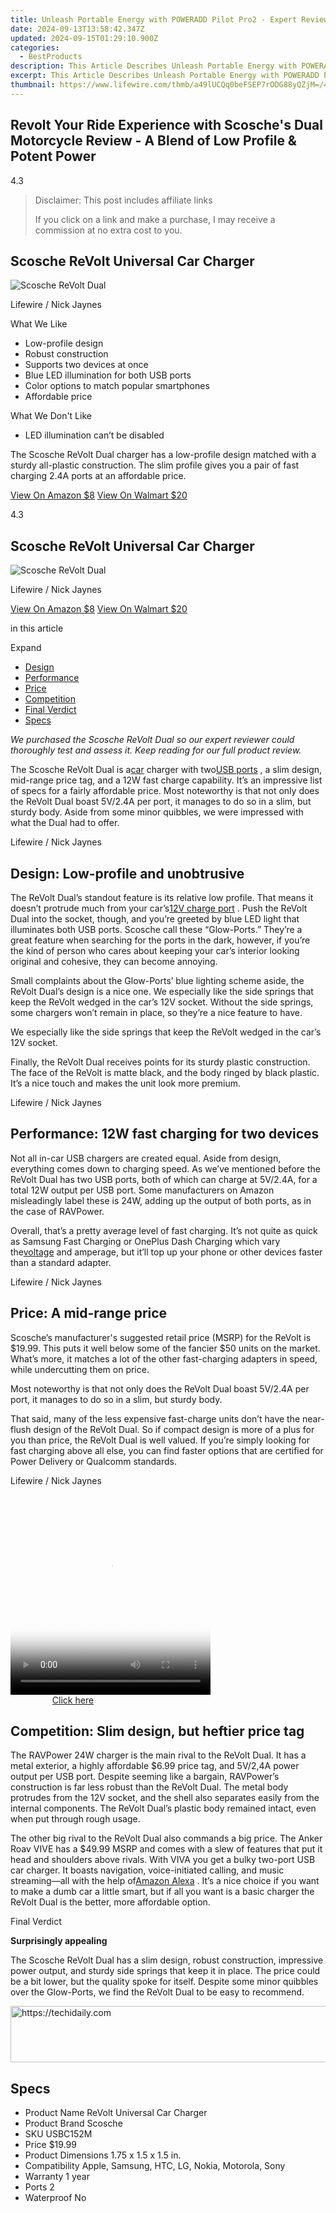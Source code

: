 ```yaml
---
title: Unleash Portable Energy with POWERADD Pilot Pro2 - Expert Review on Multi-Device Charger
date: 2024-09-13T13:58:42.347Z
updated: 2024-09-15T01:29:10.900Z
categories:
  - BestProducts
description: This Article Describes Unleash Portable Energy with POWERADD Pilot Pro2 - Expert Review on Multi-Device Charger
excerpt: This Article Describes Unleash Portable Energy with POWERADD Pilot Pro2 - Expert Review on Multi-Device Charger
thumbnail: https://www.lifewire.com/thmb/a49lUCQq0beFSEP7rODG88yQZjM=/400x300/filters:no_upscale():max_bytes(150000):strip_icc():format(webp)/poweradd-pilot-pro-HERO-SQ-718573c9c308452cb805af70e3e4908b.jpg
---
```


## Revolt Your Ride Experience with Scosche's Dual Motorcycle Review - A Blend of Low Profile & Potent Power

4.3

>  Disclaimer: This post includes affiliate links
>
>  If you click on a link and make a purchase, I may receive a commission at no extra cost to you.
>

## Scosche ReVolt Universal Car Charger

![Scosche ReVolt Dual](https://www.lifewire.com/thmb/MAZYDIftQ2suhGYu7ZDtYqUsGFQ=/1000x1000/filters:no_upscale():max_bytes(150000):strip_icc():format(webp)/4LW4053582_Hero-fb27ed6eb1784c0086d1d14c345c5e36.jpg)

Lifewire / Nick Jaynes

 What We Like

* Low-profile design
* Robust construction
* Supports two devices at once
* Blue LED illumination for both USB ports
* Color options to match popular smartphones
* Affordable price

 What We Don't Like

* LED illumination can’t be disabled

 The Scosche ReVolt Dual charger has a low-profile design matched with a sturdy all-plastic construction. The slim profile gives you a pair of fast charging 2.4A ports at an affordable price.

[View On Amazon $8](https://www.amazon.com/dp/B00E1UWA4O?tag=lifewire-onsite-prod-20&ascsubtag=4686764%7Cn6601e9280f56407ab79716d38b91cd0921%7CB00E1UWA4O) [View On Walmart $20](https://www.walmart.com/ip/Scosche-Revolt-Compact-Dual-Port-USB-Car-Charger-with-Led-Back-light/39816279)

4.3

## Scosche ReVolt Universal Car Charger

![Scosche ReVolt Dual](https://www.lifewire.com/thmb/5KfuJc131ZwCLv7s8Y8EssfKOno=/450x450/filters:no_upscale():max_bytes(150000):strip_icc():format(webp)/4LW4053582_Hero-fb27ed6eb1784c0086d1d14c345c5e36.jpg)

Lifewire / Nick Jaynes

[View On Amazon $8](https://www.amazon.com/dp/B00E1UWA4O?tag=lifewire-onsite-prod-20&ascsubtag=4686764%7Cn6601e9280f56407ab79716d38b91cd0921%7CB00E1UWA4O) [View On Walmart $20](https://www.walmart.com/ip/Scosche-Revolt-Compact-Dual-Port-USB-Car-Charger-with-Led-Back-light/39816279)

 in this article

 Expand

* [Design](https://tinyland.pxf.io/org4ra)
* [Performance](https://review-au.sjv.io/wqnrq3)
* [Price](https://lightailing.sjv.io/k0ez0m)
* [Competition](https://tokenmetrics.sjv.io/jrkzxp)
* [Final Verdict](https://bluettide.pxf.io/ekmjb2)
* [Specs](https://turtlebeacheu.sjv.io/1r0r59)

 _We purchased the Scosche ReVolt Dual so our expert reviewer could thoroughly test and assess it. Keep reading for our full product review._

 The Scosche ReVolt Dual is a[car](https://www.lifewire.com/best-car-gps-trackers-4158961) charger with two[USB ports](https://www.lifewire.com/what-is-a-usb-port-818166) , a slim design, mid-range price tag, and a 12W fast charge capability. It’s an impressive list of specs for a fairly affordable price. Most noteworthy is that not only does the ReVolt Dual boast 5V/2.4A per port, it manages to do so in a slim, but sturdy body. Aside from some minor quibbles, we were impressed with what the Dual had to offer.

 Lifewire / Nick Jaynes

## **Design: Low-profile and unobtrusive**

 The ReVolt Dual’s standout feature is its relative low profile. That means it doesn’t protrude much from your car’s[12V charge port](https://www.lifewire.com/finding-the-right-12v-usb-adapter-534755) . Push the ReVolt Dual into the socket, though, and you’re greeted by blue LED light that illuminates both USB ports. Scosche call these “Glow-Ports.” They’re a great feature when searching for the ports in the dark, however, if you’re the kind of person who cares about keeping your car’s interior looking original and cohesive, they can become annoying.

 Small complaints about the Glow-Ports’ blue lighting scheme aside, the ReVolt Dual’s design is a nice one. We especially like the side springs that keep the ReVolt wedged in the car’s 12V socket. Without the side springs, some chargers won’t remain in place, so they’re a nice feature to have.

 We especially like the side springs that keep the ReVolt wedged in the car’s 12V socket.

 Finally, the ReVolt Dual receives points for its sturdy plastic construction. The face of the ReVolt is matte black, and the body ringed by black plastic. It’s a nice touch and makes the unit look more premium.

 Lifewire / Nick Jaynes

## **Performance: 12W fast charging for two devices**

 Not all in-car USB chargers are created equal. Aside from design, everything comes down to charging speed. As we’ve mentioned before the ReVolt Dual has two USB ports, both of which can charge at 5V/2.4A, for a total 12W output per USB port. Some manufacturers on Amazon misleadingly label these is 24W, adding up the output of both ports, as in the case of RAVPower.

 Overall, that’s a pretty average level of fast charging. It’s not quite as quick as Samsung Fast Charging or OnePlus Dash Charging which vary the[voltage](https://www.lifewire.com/voltage-definition-3134824) and amperage, but it’ll top up your phone or other devices faster than a standard adapter.

 Lifewire / Nick Jaynes

## **Price: A mid-range price**

 Scosche’s manufacturer's suggested retail price (MSRP) for the ReVolt is $19.99\. This puts it well below some of the fancier $50 units on the market. What’s more, it matches a lot of the other fast-charging adapters in speed, while undercutting them on price.

 Most noteworthy is that not only does the ReVolt Dual boast 5V/2.4A per port, it manages to do so in a slim, but sturdy body.

 That said, many of the less expensive fast-charge units don’t have the near-flush design of the ReVolt Dual. So if compact design is more of a plus for you than price, the ReVolt Dual is well valued. If you’re simply looking for fast charging above all else, you can find faster options that are certified for Power Delivery or Qualcomm standards.

 Lifewire / Nick Jaynes

<!-- affiliate ads begin -->
<span id="1498635">
					<video width="320" height="320" style="cursor:pointer"
           poster="//a.impactradius-go.com/display-clicktoplayimage/1498635.png"
           onclick="if(!this.playClicked){this.play();this.setAttribute('controls',true);this.playClicked=true;}">
	   <source src="//a.impactradius-go.com/display-ad/17326-1498635">
	   <img src="//a.impactradius-go.com/display-clicktoplayimage/1498635.png" style="border: none; height: 100%; width: 100%; object-fit: contain">
	</video>
	<div style="width:200px;text-align:center"><a href="javascript:window.open(decodeURIComponent('https%3A%2F%2Fancheer.sjv.io%2Fc%2F5597632%2F1498635%2F17326'), '_blank');void(0);">Click here</a></div>
</span>
<img height="0" width="0" src="https://imp.pxf.io/i/5597632/1498635/17326" style="position:absolute;visibility:hidden;" border="0" />
<!-- affiliate ads end -->

## **Competition: Slim design, but heftier price tag**

 The RAVPower 24W charger is the main rival to the ReVolt Dual. It has a metal exterior, a highly affordable $6.99 price tag, and 5V/2,4A power output per USB port. Despite seeming like a bargain, RAVPower’s construction is far less robust than the ReVolt Dual. The metal body protrudes from the 12V socket, and the shell also separates easily from the internal components. The ReVolt Dual’s plastic body remained intact, even when put through rough usage.

 The other big rival to the ReVolt Dual also commands a big price. The Anker Roav VIVE has a $49.99 MSRP and comes with a slew of features that put it head and shoulders above rivals. With VIVA you get a bulky two-port USB car charger. It boasts navigation, voice-initiated calling, and music streaming—all with the help of[Amazon Alexa](https://www.lifewire.com/alexa-smartthings-connection-tutorial-4586291) . It’s a nice choice if you want to make a dumb car a little smart, but if all you want is a basic charger the ReVolt Dual is the better, more affordable option.

 Final Verdict

**Surprisingly appealing**

 The Scosche ReVolt Dual has a slim design, robust construction, impressive power output, and sturdy side springs that keep it in place. The price could be a bit lower, but the quality spoke for itself. Despite some minor quibbles over the Glow-Ports, we find the ReVolt Dual to be easy to recommend.

<!-- affiliate ads begin -->
<a href="https://appsumo.8odi.net/c/5597632/2118321/7443" target="_top" id="2118321">
  <img src="//a.impactradius-go.com/display-ad/7443-2118321" border="0" alt="https://techidaily.com" width="600" height="90"/>
</a>
<img height="0" width="0" src="https://appsumo.8odi.net/i/5597632/2118321/7443" style="position:absolute;visibility:hidden;" border="0" />
<!-- affiliate ads end -->

## Specs

* Product Name  ReVolt Universal Car Charger
* Product Brand  Scosche
* SKU  USBC152M
* Price  $19.99
* Product Dimensions  1.75 x 1.5 x 1.5 in.
* Compatibility  Apple, Samsung, HTC, LG, Nokia, Motorola, Sony
* Warranty  1 year
* Ports  2
* Waterproof  No

<ins class="adsbygoogle"
     style="display:block"
     data-ad-format="autorelaxed"
     data-ad-client="ca-pub-7571918770474297"
     data-ad-slot="1223367746"></ins>

<ins class="adsbygoogle"
     style="display:block"
     data-ad-client="ca-pub-7571918770474297"
     data-ad-slot="8358498916"
     data-ad-format="auto"
     data-full-width-responsive="true"></ins>



